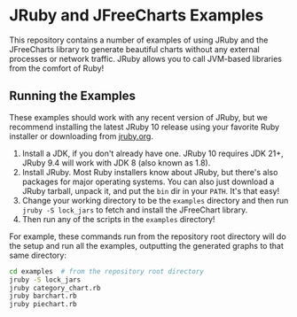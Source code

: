 JRuby and JFreeCharts Examples
==============================

This repository contains a number of examples of using JRuby and the JFreeCharts library to generate beautiful charts without any external processes or network traffic. JRuby allows you to call JVM-based libraries from the comfort of Ruby!

Running the Examples
--------------------

These examples should work with any recent version of JRuby, but we recommend installing the latest JRuby 10 release using your favorite Ruby installer or downloading from [jruby.org](https://jruby.org).

1. Install a JDK, if you don't already have one. JRuby 10 requires JDK 21+, JRuby 9.4 will work with JDK 8 (also known as 1.8).
2. Install JRuby. Most Ruby installers know about JRuby, but there's also packages for major operating systems. You can also just download a JRuby tarball, unpack it, and put the `bin` dir in your `PATH`. It's that easy!
3. Change your working directory to be the `examples` directory and then run `jruby -S lock_jars` to fetch and install the JFreeChart library.
4. Then run any of the scripts in the `examples` directory!

For example, these commands run from the repository root directory will do the setup and run all the examples, outputting the generated graphs to that same directory:

```bash
cd examples  # from the repository root directory
jruby -S lock_jars
jruby category_chart.rb
jruby barchart.rb
jruby piechart.rb
```